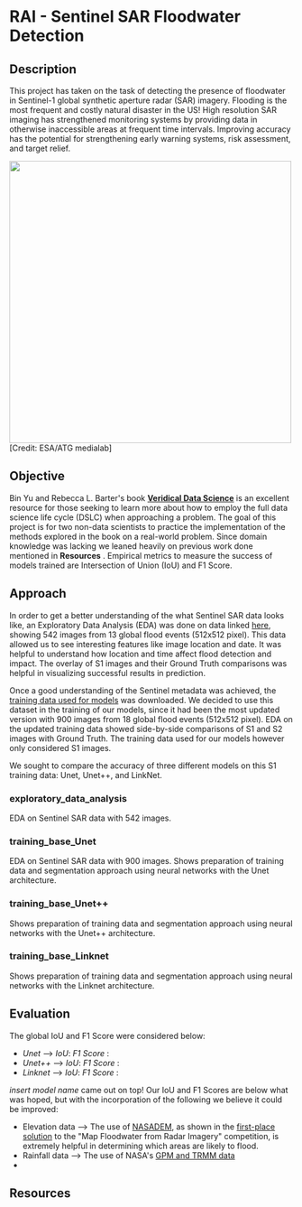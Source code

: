 # RAI - Sentinel SAR Floodwater Detection

## Description

This project has taken on the task of detecting the presence of floodwater in Sentinel-1 global synthetic aperture radar (SAR) imagery. Flooding is the most frequent and costly natural disaster in the US! High resolution SAR imaging has strengthened monitoring systems by providing data in otherwise inaccessible areas at frequent time intervals. Improving accuracy has the potential for strengthening early warning systems, risk assessment, and target relief.

<img src="https://www.esa.int/var/esa/storage/images/esa_multimedia/images/2014/01/sentinel-1_radar_vision/13494392-1-eng-GB/Sentinel-1_radar_vision_pillars.jpg" width="500">
[Credit: ESA/ATG medialab]


## Objective

Bin Yu and Rebecca L. Barter's book [__Veridical Data Science__](https://vdsbook.com/) is an excellent resource for those seeking to learn more about how to employ the full data science life cycle (DSLC) when approaching a problem. The goal of this project is for two non-data scientists to practice the implementation of the methods explored in the book on a real-world problem. Since domain knowledge was lacking we leaned heavily on previous work done mentioned in __Resources__ . Empirical metrics to measure the success of models trained are Intersection of Union (IoU) and F1 Score. 

## Approach

In order to get a better understanding of the what Sentinel SAR data looks like, an Exploratory Data Analysis (EDA) was done on data linked [here](https://www.kaggle.com/datasets/salazarslytherin/stac-overflow-microsoftdrivendata-competition), showing 542 images from 13 global flood events (512x512 pixel). This data allowed us to see interesting features like image location and date. It was helpful to understand how location and time affect flood detection and impact. The overlay of S1 images and their Ground Truth comparisons was helpful in visualizing successful results in prediction.

Once a good understanding of the Sentinel metadata was achieved, the [training data used for models](https://beta.source.coop/repositories/c2sms/c2smsfloods/description/) was downloaded. We decided to use this dataset in the training of our models, since it had been the most updated version with 900 images from 18 global flood events (512x512 pixel). EDA on the updated training data showed side-by-side comparisons of S1 and S2 images with Ground Truth. The training data used for our models however only considered S1 images.

We sought to compare the accuracy of three different models on this S1 training data: Unet, Unet++, and LinkNet.  

### exploratory_data_analysis
EDA on Sentinel SAR data with 542 images.

### training_base_Unet
EDA on Sentinel SAR data with 900 images. Shows preparation of training data and segmentation approach using neural networks with the Unet architecture.

### training_base_Unet++
Shows preparation of training data and segmentation approach using neural networks with the Unet++ architecture.

### training_base_Linknet
Shows preparation of training data and segmentation approach using neural networks with the Linknet architecture.

## Evaluation
The global IoU and F1 Score were considered below:

- _Unet_ --> _IoU_:     _F1 Score_ :
- _Unet++_ --> _IoU_:     _F1 Score_ :
- _Linknet_ --> _IoU_:     _F1 Score_ :

 _insert model name_ came out on top! Our IoU and F1 Scores are below what was hoped, but with the incorporation of the following we believe it could be improved:
- Elevation data --> The use of [NASADEM](https://www.earthdata.nasa.gov/esds/competitive-programs/measures/nasadem), as shown in the [first-place solution](https://github.com/sweetlhare/STAC-Overflow) to the "Map Floodwater from Radar Imagery" competition, is extremely helpful in determining which areas are likely to flood.
- Rainfall data --> The use of NASA's [GPM and TRMM data](https://gpm.nasa.gov/data)
- 


## Resources


